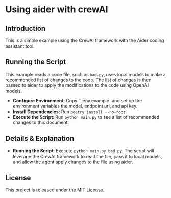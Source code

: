 # Using aider with crewAI

## Introduction
This is a simple example using the CrewAI framework with the Aider coding assistant tool.

## Running the Script
This example reads a code file, such as `bad.py`, uses local models to make a recommended list of changes to the code. The list of changes is then passed to aider to apply the modifications to the code using OpenAI models. 

- **Configure Environment**: Copy ``.env.example` and set up the environment variables the model, endpoint url, and api key.
- **Install Dependencies**: Run `poetry install --no-root`.
- **Execute the Script**: Run `python main.py` to see a list of recommended changes to this document.

## Details & Explanation
- **Running the Script**: Execute `python main.py bad.py`. The script will leverage the CrewAI framework to read the file, pass it to local models, and allow the agent apply changes to the file using aider.

## License
This project is released under the MIT License.
